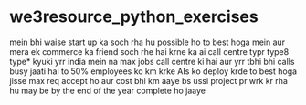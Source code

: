 # we3resource_python_exercises
mein bhi waise start up ka soch rha hu possible ho to best hoga
mein aur mera ek commerce ka friend soch rhe hai krne ka
ai call centre typr
type8
type*
kyuki yrr india mein na max jobs call centre ki hai aur yrr tbhi bhi calls busy jaati hai to 50% employees ko km krke AIs ko deploy krde to best hoga
jisse max req accept ho aur cost bhi km aaye
bs ussi project pr wrk kr rha hu
may be by the end of the year complete ho jaaye